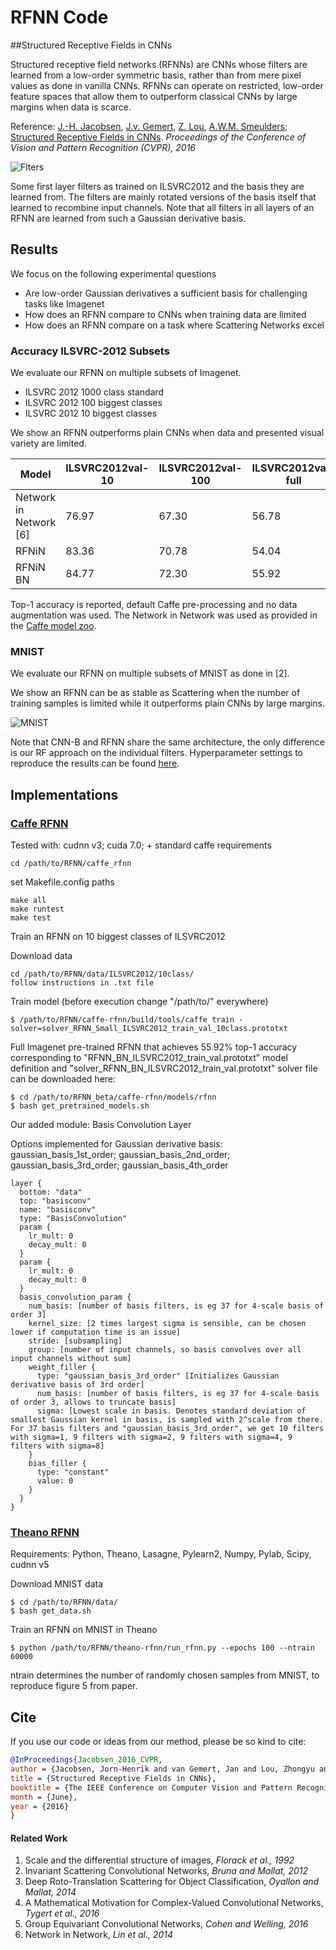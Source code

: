 # RFNN Code 



##Structured Receptive Fields in CNNs

Structured receptive field networks (RFNNs) are CNNs whose filters are learned from a low-order symmetric basis, rather than from mere pixel values as done in vanilla CNNs. RFNNs can operate on restricted, low-order feature spaces that allow them to outperform classical CNNs by large margins when data is scarce.

Reference: [J.-H. Jacobsen](https://jhjacobsen.github.io/), [J.v. Gemert](http://jvgemert.github.io/), [Z. Lou](http://jvgemert.github.io/), [A.W.M. Smeulders](https://staff.fnwi.uva.nl/a.w.m.smeulders/); [Structured Receptive Fields in CNNs](https://arxiv.org/pdf/1605.02971v2.pdf).
*Proceedings of the Conference of Vision and Pattern Recognition (CVPR), 2016*

![Flters](./imgs/Filters.png)

Some first layer filters as trained on ILSVRC2012 and the basis they are learned from. The filters are mainly rotated versions of the basis itself that learned to recombine input channels. Note that all filters in all layers of an RFNN are learned from such a Gaussian derivative basis.

## Results

We focus on the following experimental questions

- Are low-order Gaussian derivatives a sufficient basis for challenging tasks like Imagenet
- How does an RFNN compare to CNNs when training data are limited
- How does an RFNN compare on a task where Scattering Networks excel

### Accuracy ILSVRC-2012 Subsets

We evaluate our RFNN on multiple subsets of Imagenet. 

- ILSVRC 2012 1000 class standard
- ILSVRC 2012 100 biggest classes
- ILSVRC 2012 10 biggest classes

We show an RFNN outperforms plain CNNs when data and presented visual variety are limited.



| Model                       | ILSVRC2012val-10  | ILSVRC2012val-100  | ILSVRC2012val-full |
|-----------------------------|-------------------|--------------------|--------------------|
| Network in Network [6]      | 76.97             |67.30               | 56.78              |
| RFNiN                       | 83.36             |70.78               | 54.04              |
| RFNiN BN                    | 84.77             |72.30               | 55.92              |

Top-1 accuracy is reported, default Caffe pre-processing and no data augmentation was used. 
The Network in Network was used as provided in the [Caffe model zoo](https://gist.github.com/mavenlin/d802a5849de39225bcc6). 




### MNIST

We evaluate our RFNN on multiple subsets of MNIST as done in [2].

We show an RFNN can be as stable as Scattering when the number of training samples is limited while it outperforms plain CNNs by large margins.

![MNIST](./imgs/mnist.png)

Note that CNN-B and RFNN share the same architecture, the only difference is our RF approach on the individual filters. Hyperparameter settings to reproduce the results can be found [here](./figures/train_figure_5.txt).

## Implementations

### [Caffe RFNN](Caffe/)

Tested with: cudnn v3; cuda 7.0; + standard caffe requirements

```
cd /path/to/RFNN/caffe_rfnn
```
set Makefile.config paths
```
make all
make runtest
make test
```

Train an RFNN on 10 biggest classes of ILSVRC2012

Download data
```
cd /path/to/RFNN/data/ILSVRC2012/10class/
follow instructions in .txt file
```
Train model (before execution change "/path/to/" everywhere)
```
$ /path/to/RFNN/caffe-rfnn/build/tools/caffe train -solver=solver_RFNN_Small_ILSVRC2012_train_val_10class.prototxt
```
Full Imagenet pre-trained RFNN that achieves 55.92% top-1 accuracy corresponding to "RFNN_BN_ILSVRC2012_train_val.prototxt" model definition and "solver_RFNN_BN_ILSVRC2012_train_val.prototxt" solver file can be downloaded here:
```
$ cd /path/to/RFNN_beta/caffe-rfnn/models/rfnn
$ bash get_pretrained_models.sh
```
Our added module: Basis Convolution Layer

Options implemented for Gaussian derivative basis: gaussian_basis_1st_order; gaussian_basis_2nd_order; gaussian_basis_3rd_order; gaussian_basis_4th_order
```
layer {
  bottom: "data"
  top: "basisconv"
  name: "basisconv"
  type: "BasisConvolution"
  param {
    lr_mult: 0
    decay_mult: 0
  }
  param {
    lr_mult: 0
    decay_mult: 0
  }
  basis_convolution_param {
    num_basis: [number of basis filters, is eg 37 for 4-scale basis of order 3]
    kernel_size: [2 times largest sigma is sensible, can be chosen lower if computation time is an issue]
    stride: [subsampling]
    group: [number of input channels, so basis convolves over all input channels without sum]
    weight_filler {
      type: "gaussian_basis_3rd_order" [Initializes Gaussian derivative basis of 3rd order]
      num_basis: [number of basis filters, is eg 37 for 4-scale basis of order 3, allows to truncate basis]
      sigma: [Lowest scale in basis. Denotes standard deviation of smallest Gaussian kernel in basis, is sampled with 2^scale from there. For 37 basis filters and "gaussian_basis_3rd_order", we get 10 filters with sigma=1, 9 filters with sigma=2, 9 filters with sigma=4, 9 filters with sigma=8]
    }
    bias_filler {
      type: "constant"
      value: 0
    }
  }
}
```

### [Theano RFNN](Theano/)

Requirements: Python, Theano, Lasagne, Pylearn2, Numpy, Pylab, Scipy, cudnn v5

Download MNIST data
```
$ cd /path/to/RFNN/data/
$ bash get_data.sh
```
Train an RFNN on MNIST in Theano
```
$ python /path/to/RFNN/theano-rfnn/run_rfnn.py --epochs 100 --ntrain 60000
```
ntrain determines the number of randomly chosen samples from MNIST, to reproduce figure 5 from paper.

## Cite
If you use our code or ideas from our method, please be so kind to cite:
```bibtex
@InProceedings{Jacobsen_2016_CVPR,
author = {Jacobsen, Jorn-Henrik and van Gemert, Jan and Lou, Zhongyu and Smeulders, Arnold W. M.},
title = {Structured Receptive Fields in CNNs},
booktitle = {The IEEE Conference on Computer Vision and Pattern Recognition (CVPR)},
month = {June},
year = {2016}
}
```

#### Related Work

1. Scale and the differential structure of images, *Florack et al., 1992*
2. Invariant Scattering Convolutional Networks, *Bruna and Mallat, 2012*
3. Deep Roto-Translation Scattering for Object Classification, *Oyallon and Mallat, 2014*
4. A Mathematical Motivation for Complex-Valued Convolutional Networks, *Tygert et al., 2016*
5. Group Equivariant Convolutional Networks, *Cohen and Welling, 2016*
6. Network in Network, *Lin et al., 2014*
